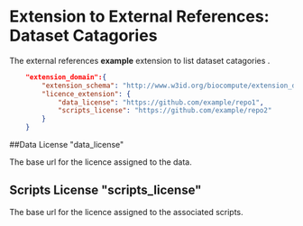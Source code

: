 # Extension to External References: Dataset Catagories

The external references **example** extension to list dataset catagories .

```json
    "extension_domain":{
        "extension_schema": "http://www.w3id.org/biocompute/extension_domain/1.0.0/dataset/dataset_extension.json",
        "licence_extension": {
            "data_license": "https://github.com/example/repo1",
            "scripts_license": "https://github.com/example/repo2"
        }
    }
```
##Data License "data_license"

The base url for the licence assigned to the data.

## Scripts License "scripts_license"

The base url for the licence assigned to the associated scripts.